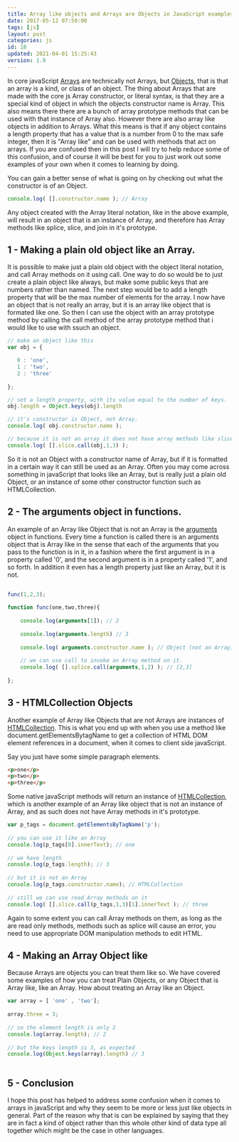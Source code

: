 ```yaml
---
title: Array like objects and Arrays are Objects in JavaScript examples and explanations.
date: 2017-05-12 07:59:00
tags: [js]
layout: post
categories: js
id: 18
updated: 2021-04-01 15:25:43
version: 1.9
---
```


In core javaScript [Arrays](https://developer.mozilla.org/en-US/docs/Web/JavaScript/Reference/Global_Objects/Array) are technically not Arrays, but [Objects](https://developer.mozilla.org/en-US/docs/Web/JavaScript/Reference/Global_Objects/Object), that is that an array is a kind, or class of an object. The thing about Arrays that are made with the core js Array constructor, or literal syntax, is that they are a special kind of object in which the objects constructor name is Array. This also means there there are a bunch of array prototype methods that can be used with that instance of Array also. However there are also array like objects in addition to Arrays. What this means is that if any object contains a length property that has a value that is a number from 0 to the max safe integer, then it is "Array like" and can be used with methods that act on arrays. If you are confused then in this post I will try to help reduce some of this confusion, and of course it will be best for you to just work out some examples of your own when it comes to learning by doing.

<!-- more -->

You can gain a better sense of what is going on by checking out what the constructor is of an Object.

```js
console.log( [].constructor.name ); // Array
```

Any object created with the Array literal notation, like in the above example, will result in an object that is an instance of Array, and therefore has Array methods like splice, slice, and join in it's prototype.

## 1 - Making a plain old object like an Array.

It is possible to make just a plain old object with the object literal notation, and call Array methods on it using call. One way to do so would be to just create a plain object like always, but make some public keys that are numbers rather than named. The next step would be to add a length property that will be the max number of elements for the array. I now have an object that is not really an array, but it is an array like object that is formated like one. So then I can use the object with an array prototype method by calling the call method of the array prototype method that i would like to use with ssuch an object.

```js
// make an object like this
var obj = {

   0 : 'one',
   1 : 'two',
   2 : 'three'
   
};

// set a length property, with its value equal to the number of keys.
obj.length = Object.keys(obj).length

// it's constructor is Object, not Array.
console.log( obj.constructor.name );

// because it is not an array it does not have array methods like slice in it's prototype, but we can use Array methods on it by using call.
console.log( [].slice.call(obj,1,3) );
```

So it is not an Object with a constructor name of Array, but if it is formatted in a certain way it can still be used as an Array. Often you may come across something in javaScript that looks like an Array, but is really just a plain old Object, or an instance of some other constructor function such as HTMLCollection.

## 2 - The arguments object in functions.

An example of an Array like Object that is not an Array is the [arguments](https://developer.mozilla.org/en-US/docs/Web/JavaScript/Reference/Functions/arguments) object in functions. Every time a function is called there is an arguments object that is Array like in the sense that each of the arguments that you pass to the function is in it, in a fashion where the first argument is in a property called '0', and the second argument is in a property called '1', and so forth. In addition it even has a length property just like an Array, but it is not.

```js
 
func(1,2,3);
 
function func(one,two,three){
 
    console.log(arguments[1]); // 2
 
    console.log(arguments.length) // 3
 
    console.log( arguments.constructor.name ); // Object (not an Array)
 
    // we can use call to invoke an Array method on it.
    console.log( [].splice.call(arguments,1,2) ); // [2,3]
 
};
```

## 3 - HTMLCollection Objects

Another example of Array like Objects that are not Arrays are instances of [HTMLCollection](https://developer.mozilla.org/en-US/docs/Web/API/HTMLCollection). This is what you end up with when you use a method like document.getElementsBytagName to get a collection of HTML DOM element references in a document, when it comes to client side javaScript.

Say you just have some simple paragraph elements.

```html
<p>one</p>
<p>two</p>
<p>three</p>
```

Some native javaScript methods will return an instance of [HTMLCollection](https://developer.mozilla.org/en-US/docs/Web/API/HTMLCollection), which is another example of an Array like object that is not an instance of Array, and as such does not have Array methods in it's prototype.

```js
var p_tags = document.getElementsByTagName('p');
 
// you can use it like an Array
console.log(p_tags[0].innerText); // one
 
// we have length
console.log(p_tags.length); // 3
 
// but it is not an Array
console.log(p_tags.constructor.name); // HTMLCollection
 
// still we can use read Array methods on it
console.log( [].slice.call(p_tags,1,3)[1].innerText ); // three
```

Again to some extent you can call Array methods on them, as long as the are read only methods, methods such as splice will cause an error, you need to use appropriate DOM manipulation methods to edit HTML.

## 4 - Making an Array Object like

Because Arrays are objects you can treat them like so. We have covered some examples of how you can treat Plain Objects, or any Object that is Array like, like an Array. How about treating an Array like an Object.

```js
var array = [ 'one' , 'two'];
 
array.three = 3;
 
// so the element length is only 2
console.log(array.length); // 2
 
// but the keys length is 3, as expected
console.log(Object.keys(array).length) // 3
 
```

## 5 - Conclusion

I hope this post has helped to address some confusion when it comes to arrays in javaScript and why they seem to be more or less just like objects in general. Part of the reason why that is can be explained by saying that they are in fact a kind of object rather than this whole other kind of data type all together which might be the case in other languages.

